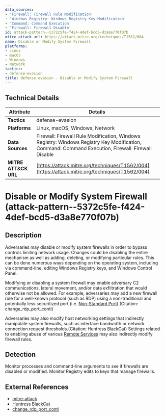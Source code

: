 ```yaml
---
data_sources:
- 'Firewall: Firewall Rule Modification'
- 'Windows Registry: Windows Registry Key Modification'
- 'Command: Command Execution'
- 'Firewall: Firewall Disable'
id: attack-pattern--5372c5fe-f424-4def-bcd5-d3a8e770f07b
mitre_attack_url: https://attack.mitre.org/techniques/T1562/004
name: Disable or Modify System Firewall
platforms:
- Linux
- macOS
- Windows
- Network
tactics:
- defense-evasion
title: defense-evasion - Disable or Modify System Firewall
---
```


## Technical Details

| Attribute | Details |
|-----------|----------|
| **Tactics** | defense-evasion |
| **Platforms** | Linux, macOS, Windows, Network |
| **Data Sources** | Firewall: Firewall Rule Modification, Windows Registry: Windows Registry Key Modification, Command: Command Execution, Firewall: Firewall Disable |
| **MITRE ATT&CK URL** | [https://attack.mitre.org/techniques/T1562/004](https://attack.mitre.org/techniques/T1562/004) |

# Disable or Modify System Firewall (attack-pattern--5372c5fe-f424-4def-bcd5-d3a8e770f07b)

## Description
Adversaries may disable or modify system firewalls in order to bypass controls limiting network usage. Changes could be disabling the entire mechanism as well as adding, deleting, or modifying particular rules. This can be done numerous ways depending on the operating system, including via command-line, editing Windows Registry keys, and Windows Control Panel.

Modifying or disabling a system firewall may enable adversary C2 communications, lateral movement, and/or data exfiltration that would otherwise not be allowed. For example, adversaries may add a new firewall rule for a well-known protocol (such as RDP) using a non-traditional and potentially less securitized port (i.e. [Non-Standard Port](https://attack.mitre.org/techniques/T1571)).(Citation: change_rdp_port_conti)

Adversaries may also modify host networking settings that indirectly manipulate system firewalls, such as interface bandwidth or network connection request thresholds.(Citation: Huntress BlackCat) Settings related to enabling abuse of various [Remote Services](https://attack.mitre.org/techniques/T1021) may also indirectly modify firewall rules.

## Detection
Monitor processes and command-line arguments to see if firewalls are disabled or modified. Monitor Registry edits to keys that manage firewalls.

## External References
- [mitre-attack](https://attack.mitre.org/techniques/T1562/004)
- [Huntress BlackCat](https://www.huntress.com/blog/blackcat-ransomware-affiliate-ttps)
- [change_rdp_port_conti](https://x.com/TheDFIRReport/status/1498657772254240768)

